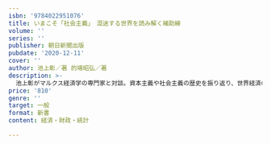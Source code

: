 ```yaml
---
isbn: '9784022951076'
title: いまこそ「社会主義」　混迷する世界を読み解く補助線
volume: ''
series: ''
publisher: 朝日新聞出版
pubdate: '2020-12-11'
cover: ''
author: 池上彰／著 的場昭弘／著
description: >-
  池上彰がマルクス経済学の専門家と対談。資本主義や社会主義の歴史を振り返り、世界経済の現在・過去・未来をわかりやすく解説。混迷の時代を生き抜くために我々は何をすべきか？　アメリカ大統領選挙後の動向も見据えつつ、未来への指針を提示。
price: '810'
genre: ''
target: 一般
format: 新書
content: 経済・財政・統計

---
```

